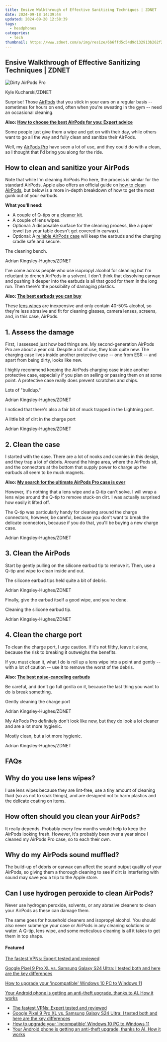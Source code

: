 ```yaml
---
title: Ensive Walkthrough of Effective Sanitizing Techniques | ZDNET
date: 2024-09-18 14:39:44
updated: 2024-09-20 12:58:39
tags:
  - headphones
categories:
  - tech
thumbnail: https://www.zdnet.com/a/img/resize/6b6ffd5c54d9d132913b262f29a56355699d6900/2024/04/03/8c6347f3-19c0-4844-873c-98de11bf94eb/apple-2nd-gen-airpods.jpg?width=278&height=156&fit=crop&auto=webp
---
```


## Ensive Walkthrough of Effective Sanitizing Techniques | ZDNET

![Dirty AirPods Pro](https://www.zdnet.com/a/img/resize/c9ee5b120605e07f14e3c848770f6e5ab9ca940a/2024/04/03/8c6347f3-19c0-4844-873c-98de11bf94eb/apple-2nd-gen-airpods.jpg?auto=webp&width=1280)

Kyle Kucharski/ZDNET

Surprise! Those [AirPods](https://apple.sjv.io/c/159047/435031/7613?&sharedid=zdnet&partnerpropertyid=1980086&u=https%3A%2F%2Fwww.apple.com%2Fairpods%2F&subId1=subid%5Fvalue) that you stick in your ears on a regular basis -- sometimes for hours on end, often when you're sweating in the gym -- need an occasional cleaning.

**Also: [How to choose the best AirPods for you: Expert advice](https://www.zdnet.com/article/best-airpods/)**

Some people just give them a wipe and get on with their day, while others want to go all the way and fully clean and sanitize their AirPods.

Well, my [AirPods Pro](https://www.amazon.com/Apple-Generation-Cancelling-Transparency-Personalized/dp/B0D1XD1ZV3?tag=zdnet-buy-button-20) have seen a lot of use, and they could do with a clean, so I thought that I'd bring you along for the ride.

## How to clean and sanitize your AirPods

Note that while I'm cleaning AirPods Pro here, the process is similar for the standard AirPods. Apple also offers an official guide on [how to clean AirPods](https://support.apple.com/en-us/102672), but below is a more in-depth breakdown of how to get the most gunk out of your earbuds.

**What you'll need**:

* A couple of Q-tips or [a cleaner kit](https://www.amazon.com/GOALSEN-Wireless-High-Density-Bluetooth-Headphones/dp/B09YHX6CNK?tag=zdnet-buy-button-20).
* A couple of lens wipes.
* Optional: A disposable surface for the cleaning process, like a paper towel (so your table doesn't get covered in earwax).
* Optional: A [reliable AirPods case](https://www.zdnet.com/article/my-search-for-the-ultimate-airpods-pro-case-is-over/) will keep the earbuds and the charging cradle safe and secure.

The cleaning bench.

Adrian Kingsley-Hughes/ZDNET

I've come across people who use isopropyl alcohol for cleaning but I'm reluctant to drench AirPods in a solvent. I don't think that dissolving earwax and pushing it deeper into the earbuds is all that good for them in the long run. Then there's the possibility of damaging plastics. 

**Also: [The best earbuds you can buy](https://www.zdnet.com/article/best-earbuds/)**

These [lens wipes](https://www.amazon.com/dp/B00GL64QG6?tag=zdnet-buy-button-20) are inexpensive and only contain 40-50% alcohol, so they're less abrasive and fit for cleaning glasses, camera lenses, screens, and, in this case, AirPods.

## 1\. Assess the damage

First, I assessed just how bad things are. My second-generation AirPods Pro are about a year old. Despite a lot of use, they look quite new. The charging case lives inside another protective case -- one from ESR -- and apart from being dirty, looks like new.

I highly recommend keeping the AirPods charging case inside another protective case, especially if you plan on selling or passing them on at some point. A protective case really does prevent scratches and chips.

Lots of "buildup."

Adrian Kingsley-Hughes/ZDNET

I noticed that there's also a fair bit of muck trapped in the Lightning port.

A little bit of dirt in the charge port

Adrian Kingsley-Hughes/ZDNET

## 2\. Clean the case

I started with the case. There are a lot of nooks and crannies in this design, and they trap a lot of debris. Around the hinge area, where the AirPods sit, and the connectors at the bottom that supply power to charge up the earbuds all seem to be muck magnets.

**Also: [My search for the ultimate AirPods Pro case is over](https://www.zdnet.com/article/my-search-for-the-ultimate-airpods-pro-case-is-over/)**

However, it's nothing that a lens wipe and a Q-tip can't solve. I will wrap a lens wipe around the Q-tip to remove stuck-on dirt. I was actually surprised how easily it lifted off. 

The Q-tip was particularly handy for cleaning around the charge connectors, however, be careful, because you don't want to break the delicate connectors, because if you do that, you'll be buying a new charge case.

Adrian Kingsley-Hughes/ZDNET

## 3\. Clean the AirPods

Start by gently pulling on the silicone earbud tip to remove it. Then, use a Q-tip and wipe to clean inside and out.

The silicone earbud tips held quite a bit of debris.

Adrian Kingsley-Hughes/ZDNET

Finally, give the earbud itself a good wipe, and you're done.

Cleaning the silicone earbud tip.

Adrian Kingsley-Hughes/ZDNET

## 4\. Clean the charge port

To clean the charge port, I urge caution. If it's not filthy, leave it alone, because the risk to breaking it outweighs the benefits.

If you must clean it, what I do is roll up a lens wipe into a point and gently -- with a lot of caution -- use it to remove the worst of the debris. 

**Also: [The best noise-canceling earbuds](https://www.zdnet.com/article/best-noise-canceling-earbuds/)**

Be careful, and don't go full gorilla on it, because the last thing you want to do is break something. 

Gently cleaning the charge port

Adrian Kingsley-Hughes/ZDNET

My AirPods Pro definitely don't look like new, but they do look a lot cleaner and are a lot more hygienic. 

Mostly clean, but a lot more hygienic.

Adrian Kingsley-Hughes/ZDNET

## FAQs

## Why do you use lens wipes?

I use lens wipes because they are lint-free, use a tiny amount of cleaning fluid (so as not to soak things), and are designed not to harm plastics and the delicate coating on items.

## How often should you clean your AirPods?

It really depends. Probably every few months would help to keep the AirPods looking fresh. However, It's probably been over a year since I cleaned my AirPods Pro case, so to each their own.

## Why do my AirPods sound muffled?

The build-up of debris or earwax can affect the sound output quality of your AirPods, so giving them a thorough cleaning to see if dirt is interfering with sound may save you a trip to the Apple store.

## Can I use hydrogen peroxide to clean AirPods?

Never use hydrogen peroxide, solvents, or any abrasive cleaners to clean your AirPods as these can damage them. 

The same goes for household cleaners and isopropyl alcohol. You should also never submerge your case or AirPods in any cleaning solutions or water. A Q-tip, lens wipe, and some meticulous cleaning is all it takes to get them in top shape.

#### Featured

[The fastest VPNs: Expert tested and reviewed](https://www.zdnet.com/article/fastest-vpn/ "The fastest VPNs: Expert tested and reviewed")

[Google Pixel 9 Pro XL vs. Samsung Galaxy S24 Ultra: I tested both and here are the key differences](https://www.zdnet.com/article/google-pixel-9-pro-xl-vs-samsung-galaxy-s24-ultra/ "Google Pixel 9 Pro XL vs. Samsung Galaxy S24 Ultra: I tested both and here are the key differences")

[How to upgrade your 'incompatible' Windows 10 PC to Windows 11](https://www.zdnet.com/article/how-to-upgrade-your-incompatible-windows-10-pc-to-windows-11/ "How to upgrade your 'incompatible' Windows 10 PC to Windows 11")

[Your Android phone is getting an anti-theft upgrade, thanks to AI. How it works](https://www.zdnet.com/article/your-android-phone-is-getting-an-anti-theft-upgrade-thanks-to-ai-how-it-works/ "Your Android phone is getting an anti-theft upgrade, thanks to AI. How it works")

* [The fastest VPNs: Expert tested and reviewed](https://www.zdnet.com/article/fastest-vpn/ "The fastest VPNs: Expert tested and reviewed")
* [Google Pixel 9 Pro XL vs. Samsung Galaxy S24 Ultra: I tested both and here are the key differences](https://www.zdnet.com/article/google-pixel-9-pro-xl-vs-samsung-galaxy-s24-ultra/ "Google Pixel 9 Pro XL vs. Samsung Galaxy S24 Ultra: I tested both and here are the key differences")
* [How to upgrade your 'incompatible' Windows 10 PC to Windows 11](https://www.zdnet.com/article/how-to-upgrade-your-incompatible-windows-10-pc-to-windows-11/ "How to upgrade your 'incompatible' Windows 10 PC to Windows 11")
* [Your Android phone is getting an anti-theft upgrade, thanks to AI. How it works](https://www.zdnet.com/article/your-android-phone-is-getting-an-anti-theft-upgrade-thanks-to-ai-how-it-works/ "Your Android phone is getting an anti-theft upgrade, thanks to AI. How it works")

<ins class="adsbygoogle"
     style="display:block"
     data-ad-format="autorelaxed"
     data-ad-client="ca-pub-7571918770474297"
     data-ad-slot="1223367746"></ins>



<ins class="adsbygoogle"
     style="display:block"
     data-ad-client="ca-pub-7571918770474297"
     data-ad-slot="8358498916"
     data-ad-format="auto"
     data-full-width-responsive="true"></ins>
